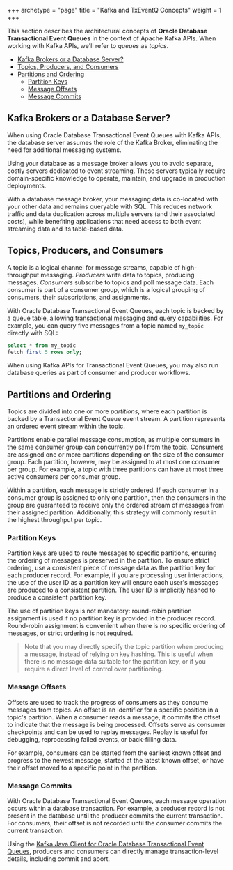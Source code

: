 +++
archetype = "page"
title = "Kafka and TxEventQ Concepts"
weight = 1
+++

This section describes the architectural concepts of **Oracle Database Transactional Event Queues** in the context of Apache Kafka APIs. When working with Kafka APIs, we'll refer to _queues_ as _topics_.

* [Kafka Brokers or a Database Server?](#kafka-brokers-or-a-database-server)
* [Topics, Producers, and Consumers](#topics-producers-and-consumers)
* [Partitions and Ordering](#partitions-and-ordering)
  * [Partition Keys](#partition-keys)
  * [Message Offsets](#message-offsets)
  * [Message Commits](#message-commits)


## Kafka Brokers or a Database Server?

When using Oracle Database Transactional Event Queues with Kafka APIs, the database server assumes the role of the Kafka Broker, eliminating the need for additional messaging systems.

Using your database as a message broker allows you to avoid separate, costly servers dedicated to event streaming. These servers typically require domain-specific knowledge to operate, maintain, and upgrade in production deployments.

With a database message broker, your messaging data is co-located with your other data and remains queryable with SQL. This reduces network traffic and data duplication across multiple servers (and their associated costs), while benefiting applications that need access to both event streaming data and its table-based data.

## Topics, Producers, and Consumers

A topic is a logical channel for message streams, capable of high-throughput messaging. _Producers_ write data to topics, producing messages. _Consumers_ subscribe to topics and poll message data. Each consumer is part of a consumer group, which is a logical grouping of consumers, their subscriptions, and assignments.

With Oracle Database Transactional Event Queues, each topic is backed by a queue table, allowing [transactional messaging](./transactional-messaging.md) and query capabilities. For example, you can query five messages from a topic named `my_topic` directly with SQL:

```sql
select * from my_topic
fetch first 5 rows only;
```

When using Kafka APIs for Transactional Event Queues, you may also run database queries as part of consumer and producer workflows.

## Partitions and Ordering

Topics are divided into one or more _partitions_, where each partition is backed by a Transactional Event Queue event stream. A partition represents an ordered event stream within the topic. 

Partitions enable parallel message consumption, as multiple consumers in the same consumer group can concurrently poll from the topic. Consumers are assigned one or more partitions depending on the size of the consumer group. Each partition, however, may be assigned to at most one consumer per group. For example, a topic with three partitions can have at most three active consumers per consumer group.

Within a partition, each message is strictly ordered. If each consumer in a consumer group is assigned to only one partition, then the consumers in the group are guaranteed to receive only the ordered stream of messages from their assigned partition. Additionally, this strategy will commonly result in the highest throughput per topic.

### Partition Keys

Partition keys are used to route messages to specific partitions, ensuring the ordering of messages is preserved in the partition. To ensure strict ordering, use a consistent piece of message data as the partition key for each producer record. For example, if you are processing user interactions, the use of the user ID as a partition key will ensure each user's messages are produced to a consistent partition. The user ID is implicitly hashed to produce a consistent partition key.

The use of partition keys is not mandatory: round-robin partition assignment is used if no partition key is provided in the producer record. Round-robin assignment is convenient when there is no specific ordering of messages, or strict ordering is not required.

 > Note that you may directly specify the topic partition when producing a message, instead of relying on key hashing. This is useful when there is no message data suitable for the partition key, or if you require a direct level of control over partitioning.

### Message Offsets

Offsets are used to track the progress of consumers as they consume messages from topics. An offset is an identifier for a specific position in a topic's partition. When a consumer reads a message, it commits the offset to indicate that the message is being processed. Offsets serve as consumer checkpoints and can be used to replay messages. Replay is useful for debugging, reprocessing failed events, or back-filling data.

For example, consumers can be started from the earliest known offset and progress to the newest message, started at the latest known offset, or have their offset moved to a specific point in the partition.

### Message Commits

With Oracle Database Transactional Event Queues, each message operation occurs within a database transaction. For example, a producer record is not present in the database until the producer commits the current transaction. For consumers, their offset is not recorded until the consumer commits the current transaction.

Using the [Kafka Java Client for Oracle Database Transactional Event Queues](https://github.com/oracle/okafka), producers and consumers can directly manage transaction-level details, including commit and abort.